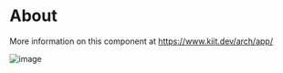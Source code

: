 # About
More information on this component at https://www.kiit.dev/arch/app/

![image](https://www.kiit.dev/assets/app/media/arch/kiit-app.png)
